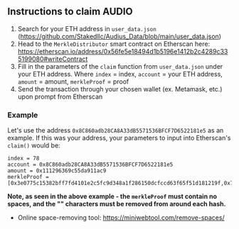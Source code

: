 ## Instructions to claim AUDIO
1. Search for your ETH address in `user_data.json` (https://github.com/Stakedllc/Audius_Data/blob/main/user_data.json)
2. Head to the `MerkleDistributor` smart contract on Etherscan here: https://etherscan.io/address/0x56fe5e18494d1b5196e1412b2c4289c335199080#writeContract
3. Fill in the parameters of the `claim` function from `user_data.json` under your ETH address. Where `index` = index, `account` = your ETH address, `amount` = amount, `merkleProof` = proof
5. Send the transaction through your chosen wallet (ex. Metamask, etc.) upon prompt from Etherscan 

### Example 
Let's use the address `0x8C860adb28CA8A33dB5571536BFCF7D6522181e5` as an example. If this was your address, your parameters to input into Etherscan's `claim()` would be:

```
index = 78
account = 0x8C860adb28CA8A33dB5571536BFCF7D6522181e5
amount = 0x111296369c55da911ac9
merkleProof = [0x3e0775c15382bff7fd4101e2c5fc9d348a1f286150dcfccd63f65f51d181219f,0x7938d641416bd58b917fa1aab52ee2743c9ada74e4e54613f292b0b8fa06595b,0x81d2d3e0adef6011d11ad3146204b4e5fc1ebd64c82899d3352f76852d72acf5,0xffc6db6046f454aecd73953abb61b1e8bf514d90df58fe3d43acaee211790cda,0xaa65a4bd052e4d34b271f22453326c118fb0933d6afd2b8600ac96c61a4c3d1c,0x49246b9309ddfb41893cdb9b7c3652f367a6f82682145032b8a904bbcaf12541,0xd4b7aa12e78befc24463d994b98d83a364ec4639a7942c7b4735f12b5d298305,0x3d7e8e693caa7d0af8b8123faa0ed039569222fbbe3fca32f7b5d13b901721fd]
```

**Note, as seen in the above example - the `merkleProof` must contain no spaces, and the "" characters must be removed from around each hash.**
- Online space-removing tool: https://miniwebtool.com/remove-spaces/
